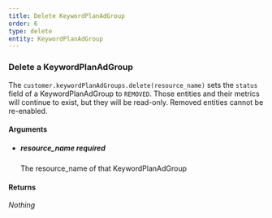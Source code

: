 ```yaml
---
title: Delete KeywordPlanAdGroup 
order: 6
type: delete
entity: KeywordPlanAdGroup 
---
```


### Delete a KeywordPlanAdGroup 

The `customer.keywordPlanAdGroups.delete(resource_name)` sets the `status` field of a KeywordPlanAdGroup to `REMOVED`. Those entities and their metrics will continue to exist, but they will be read-only. Removed entities cannot be re-enabled.


#### Arguments

-   ##### resource_name _required_
    The resource_name of that KeywordPlanAdGroup


#### Returns

_Nothing_